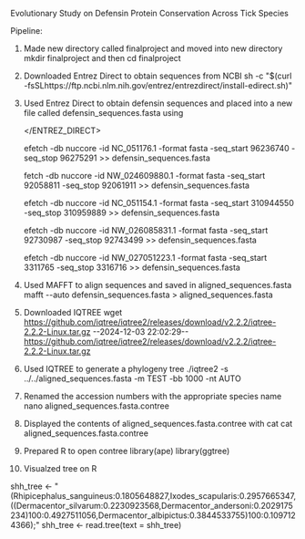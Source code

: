 Evolutionary Study on Defensin Protein Conservation Across Tick Species

Pipeline:
1. Made new directory called finalproject and moved into new directory
   mkdir finalproject and then cd finalproject
2. Downloaded Entrez Direct to obtain sequences from NCBI
   sh -c "$(curl -fsSLhttps://ftp.ncbi.nlm.nih.gov/entrez/entrezdirect/install-edirect.sh)"
3. Used Entrez Direct to obtain defensin sequences and placed into a new file called defensin_sequences.fasta using

   </ENTREZ_DIRECT>
	
   efetch -db nuccore -id NC_051176.1 -format fasta -seq_start 96236740 -seq_stop 96275291 >> defensin_sequences.fasta
   
   fetch -db nuccore -id NW_024609880.1 -format fasta -seq_start 92058811 -seq_stop 92061911 >> defensin_sequences.fasta
   
   efetch -db nuccore -id NC_051154.1 -format fasta -seq_start 310944550 -seq_stop 310959889 >> defensin_sequences.fasta
   
   efetch -db nuccore -id NW_026085831.1 -format fasta -seq_start 92730987 -seq_stop 92743499 >> defensin_sequences.fasta
   
   efetch -db nuccore -id NW_027051223.1 -format fasta -seq_start 3311765 -seq_stop 3316716 >> defensin_sequences.fasta
   
4. Used MAFFT to align sequences and saved in aligned_sequences.fasta
   mafft --auto defensin_sequences.fasta > aligned_sequences.fasta
5. Downloaded IQTREE
wget https://github.com/iqtree/iqtree2/releases/download/v2.2.2/iqtree-2.2.2-Linux.tar.gz
--2024-12-03 22:02:29--  https://github.com/iqtree/iqtree2/releases/download/v2.2.2/iqtree-2.2.2-Linux.tar.gz
6. Used IQTREE to generate a phylogeny tree
./iqtree2 -s ../../aligned_sequences.fasta -m TEST -bb 1000 -nt AUTO
7. Renamed the accession numbers with the appropriate species name
nano aligned_sequences.fasta.contree
8. Displayed the contents of aligned_sequences.fasta.contree with cat
cat aligned_sequences.fasta.contree
10. Prepared R to open contree
library(ape)
library(ggtree)
11. Visualzed tree on R

shh_tree <- "(Rhipicephalus_sanguineus:0.1805648827,Ixodes_scapularis:0.2957665347,((Dermacentor_silvarum:0.2230923568,Dermacentor_andersoni:0.2029175234)100:0.4927511056,Dermacentor_albipictus:0.3844533755)100:0.1097124366);"
shh_tree <- read.tree(text = shh_tree)
